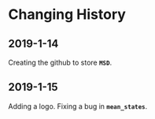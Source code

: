 Changing History
==================================================================

2019-1-14
-------------

Creating the github to store **`MSD`**.

2019-1-15
-------------

Adding a logo.
Fixing a bug in **`mean_states`**.


